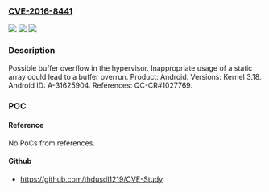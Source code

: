 ### [CVE-2016-8441](https://cve.mitre.org/cgi-bin/cvename.cgi?name=CVE-2016-8441)
![](https://img.shields.io/static/v1?label=Product&message=Android&color=blue)
![](https://img.shields.io/static/v1?label=Version&message=n%2Fa&color=blue)
![](https://img.shields.io/static/v1?label=Vulnerability&message=Buffer%20Overflow&color=brighgreen)

### Description

Possible buffer overflow in the hypervisor. Inappropriate usage of a static array could lead to a buffer overrun. Product: Android. Versions: Kernel 3.18. Android ID: A-31625904. References: QC-CR#1027769.

### POC

#### Reference
No PoCs from references.

#### Github
- https://github.com/thdusdl1219/CVE-Study

